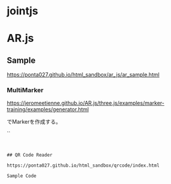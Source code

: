 # jointjs

# AR.js

## Sample 

https://ponta027.github.io/html_sandbox/ar_js/ar_sample.html

### MultiMarker


https://jeromeetienne.github.io/AR.js/three.js/examples/marker-training/examples/generator.html

でMarkerを作成する。

``
    <a-scene embedded arjs>
      <a-marker preset="hiro">
          <a-box position='0 0.5 0' material='color: yellow;'></a-box>
      </a-marker>
      <a-entity camera></a-entity>
  <a-marker type='pattern' url='./marker/pattern-marker.patt'>
    <a-sphere scale=".25 .25 .25" position="0 .5 0" color="#f00">
      <a-animation attribute="position" to="0 1 0" direction="alternate" dur="2000" repeat="indefinite">
      </a-animation>
    </a-sphere>
  </a-marker>
</a-scene>
```


## QR Code Reader

https://ponta027.github.io/html_sandbox/qrcode/index.html

Sample Code 

